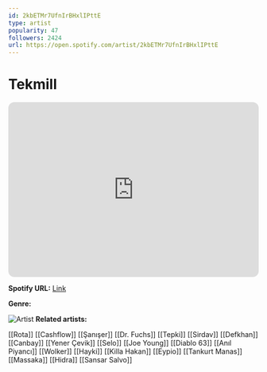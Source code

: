 ```yaml
---
id: 2kbETMr7UfnIrBHxlIPttE
type: artist
popularity: 47
followers: 2424
url: https://open.spotify.com/artist/2kbETMr7UfnIrBHxlIPttE
---
```

# Tekmill

<iframe style="border-radius:12px" src="https://open.spotify.com/embed/artist/2kbETMr7UfnIrBHxlIPttE" width="100%" height="352" frameBorder="0" allowfullscreen="" allow="autoplay; clipboard-write; encrypted-media; fullscreen; picture-in-picture" loading="lazy"></iframe>

**Spotify URL:** [Link](https://open.spotify.com/artist/2kbETMr7UfnIrBHxlIPttE)

**Genre:** 

![Artist](https://i.scdn.co/image/ab6761610000e5ebb273cef480c994292881c626)
**Related artists:**

[[Rota]]
[[Cashflow]]
[[Şanışer]]
[[Dr. Fuchs]]
[[Tepki]]
[[Sirdav]]
[[Defkhan]]
[[Canbay]]
[[Yener Çevik]]
[[Selo]]
[[Joe Young]]
[[Diablo 63]]
[[Anıl Piyancı]]
[[Wolker]]
[[Hayki]]
[[Killa Hakan]]
[[Eypio]]
[[Tankurt Manas]]
[[Massaka]]
[[Hidra]]
[[Sansar Salvo]]
